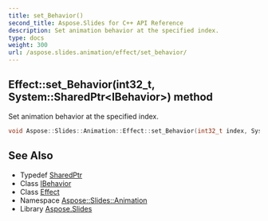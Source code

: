 ```yaml
---
title: set_Behavior()
second_title: Aspose.Slides for C++ API Reference
description: Set animation behavior at the specified index.
type: docs
weight: 300
url: /aspose.slides.animation/effect/set_behavior/
---
```

## Effect::set_Behavior(int32_t, System::SharedPtr\<IBehavior\>) method


Set animation behavior at the specified index.

```cpp
void Aspose::Slides::Animation::Effect::set_Behavior(int32_t index, System::SharedPtr<IBehavior> value) override
```

## See Also

* Typedef [SharedPtr](../../../system/sharedptr/)
* Class [IBehavior](../../ibehavior/)
* Class [Effect](../)
* Namespace [Aspose::Slides::Animation](../../)
* Library [Aspose.Slides](../../../)